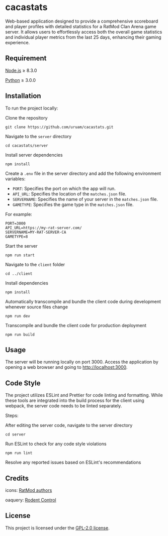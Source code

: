 # cacastats

Web-based application designed to provide a comprehensive scoreboard and
player profiles with detailed statistics for a RatMod Clan Arena game server.
It allows users to effortlessly access both the overall game statistics and
individual player metrics from the last 25 days, enhancing their gaming experience.

## Requirement

[Node.js](https://nodejs.org) ≥ 8.3.0

[Python](https://www.python.org) ≥ 3.0.0

## Installation

To run the project locally:

Clone the repository

```
git clone https://github.com/uruam/cacastats.git
```

Navigate to the `server` directory

```
cd cacastats/server
```

Install server dependencies

```
npm install
```

Create a `.env` file in the server directory and add the following environment variables:

- `PORT`: Specifies the port on which the app will run.
- `API_URL`: Specifies the location of the `matches.json` file.
- `SERVERNAME`: Specifies the name of your server in the `matches.json` file.
- `GAMETYPE`: Specifies the game type in the `matches.json` file.

For example:

```
PORT=3000
API_URL=https://my-rat-server.com/
SERVERNAME=MY-RAT-SERVER-CA
GAMETYPE=8
```

Start the server

```
npm run start
```

Navigate to the `client` folder

```
cd ../client
```

Install dependencies

```
npm install
```

Automatically transcompile and bundle the client code during development
whenever source files change

```
npm run dev
```

Transcompile and bundle the client code for production deployment

```
npm run build
```

## Usage

The server will be running locally on port 3000. Access the application by
opening a web browser and going to [http://localhost:3000](http://localhost:3000).

## Code Style

The project utilizes ESLint and Prettier for code linting and formatting. While
these tools are integrated into the build process for the client using webpack,
the server code needs to be linted separately.

Steps:

After editing the server code, navigate to the server directory

```
cd server
```

Run ESLint to check for any code style violations

```
npm run lint
```

Resolve any reported issues based on ESLint's recommendations

## Credits

icons: [RatMod authors](https://ratmod.github.io)

oaquery: [Rodent Control](https://github.com/rdntcntrl)

## License

This project is licensed under the [GPL-2.0 license](https://github.com/uruam/caca.gg#GPL-2.0-1-ov-file).
